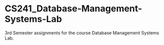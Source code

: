 # CS241_Database-Management-Systems-Lab
3rd Semester assignments for the course Database Management Systems Lab.
